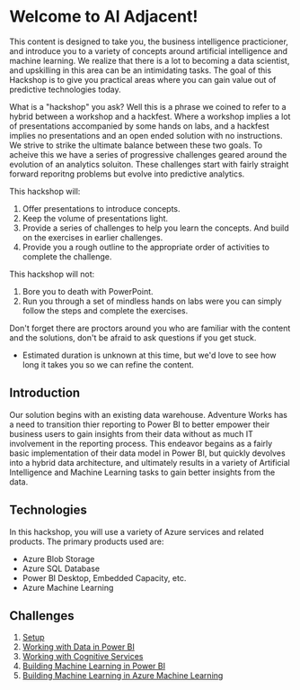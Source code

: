 # Welcome to AI Adjacent!

This content is designed to take you, the business intelligence practicioner, and introduce you to a variety of concepts around artificial intelligence and machine learning.  We realize that there is a lot to becoming a data scientist, and upskilling in this area can be an intimidating tasks.  The goal of this Hackshop is to give you practical areas where you can gain value out of predictive technologies today.  

What is a "hackshop" you ask?  Well this is a phrase we coined to refer to a hybrid between a workshop and a hackfest.  Where a workshop implies a lot of presentations accompanied by some hands on labs, and a hackfest implies no presentations and an open ended solution with no instructions.  We strive to strike the ultimate balance between these two goals.  To acheive this we have a series of progressive challenges geared around the evolution of an analytics soluiton.  These challenges start with fairly straight forward reporitng problems but evolve into predictive analytics.

This hackshop will:
1. Offer presentations to introduce concepts.
1. Keep the volume of presentations light.
1. Provide a series of challenges to help you learn the concepts.  And build on the exercises in earlier challenges.
1. Provide you a rough outline to the appropriate order of activities to complete the challenge.

This hackshop will not:
1. Bore you to death with PowerPoint.
1. Run you through a set of mindless hands on labs were you can simply follow the steps and complete the exercises.

Don't forget there are proctors around you who are familiar with the content and the solutions, don't be afraid to ask questions if you get stuck.

- Estimated duration is unknown at this time, but we'd love to see how long it takes you so we can refine the content.

## **Introduction**

Our solution begins with an existing data warehouse.  Adventure Works has a need to transition thier reporting to Power BI to better empower their business users to gain insights from their data without as much IT involvement in the reporting process. This endeavor begains as a fairly basic implementation of their data model in Power BI, but quickly devolves into a hybrid data architecture, and ultimately results in a variety of Artificial Intelligence and Machine Learning tasks to gain better insights from the data.  

## Technologies

In this hackshop, you will use a variety of Azure services and related products.  The primary products used are:
*   Azure Blob Storage
*   Azure SQL Database
*   Power BI Desktop, Embedded Capacity, etc.
*   Azure Machine Learning




## Challenges

1.  [Setup](./01-Setup.md)
1.  [Working with Data in Power BI](./02-Dataflows.md)
1.  [Working with Cognitive Services](./03-CognitiveServices.md)
1.  [Building Machine Learning in Power BI](./04-PowerBIAutoML.md)
1.  [Building Machine Learning in Azure Machine Learning](./05-AzureML.md)

